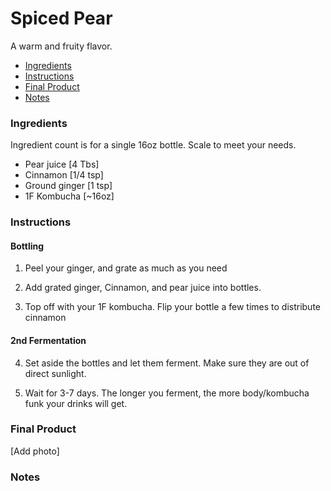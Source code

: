 # Spiced Pear
A warm and fruity flavor. 

- [Ingredients](#Ingredients)
- [Instructions](#Instructions)
- [Final Product](#Final-Product)
- [Notes](#Notes)

### Ingredients
Ingredient count is for a single 16oz bottle. Scale to meet your needs.

* Pear juice [4 Tbs]
* Cinnamon [1/4 tsp]
* Ground ginger [1 tsp]
* 1F Kombucha [~16oz]

### Instructions

#### Bottling

1. Peel your ginger, and grate as much as you need

2. Add grated ginger, Cinnamon, and pear juice into bottles.

3. Top off with your 1F kombucha. Flip your bottle a few times to distribute cinnamon

#### 2nd Fermentation

4. Set aside the bottles and let them ferment. Make sure they are out of direct sunlight.

7. Wait for 3-7 days. The longer you ferment, the more body/kombucha funk your drinks will get. 

### Final Product

[Add photo]

### Notes 
